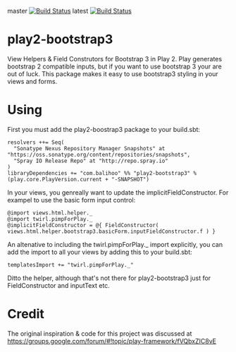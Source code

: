master [![Build Status](https://travis-ci.org/balihoo/play2-bootstrap3.png?branch=master)](https://travis-ci.org/balihoo/play2-bootstrap3)
latest [![Build Status](https://travis-ci.org/balihoo/play2-bootstrap3.png)](https://travis-ci.org/balihoo/play2-bootstrap3)

play2-bootstrap3
================

View Helpers & Field Construtors for Bootstrap 3 in Play 2.  Play generates bootstrap 2 compatible inputs, but if you want to use bootstrap 3 your are out of luck.  This package makes it easy to use bootstrap3 styling in your views and forms.


Using
===============
First you must add the play2-boostrap3 package to your build.sbt:
```
resolvers ++= Seq(
  "Sonatype Nexus Repository Manager Snapshots" at "https://oss.sonatype.org/content/repositories/snapshots",
  "Spray IO Release Repo" at "http://repo.spray.io"
)
libraryDependencies += "com.balihoo" %% "play2-bootstrap3" % (play.core.PlayVersion.current + "-SNAPSHOT")
```

In your views, you genreally want to update the implicitFieldConstructor. For exampel to use the basic form input control:
```
@import views.html.helper._
@import twirl.pimpForPlay._
@implicitFieldConstructor = @{ FieldConstructor( views.html.helper.bootstrap3.basicForm.inputFieldConstructor.f ) }
```

An altenative to including the twirl.pimpForPlay._ import explicitly, you can add the import to all your views by adding this to your build.sbt:
```
templatesImport += "twirl.pimpForPlay._"
```

Ditto the helper, although that's not there for play2-bootstrap3 just for FieldConstructor and inputText etc.

Credit
============
The original inspiration & code for this project was discussed at https://groups.google.com/forum/#!topic/play-framework/fVQbxZIC8vE
